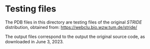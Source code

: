 # Testing files

The PDB files in this directory are testing files of the original $STRIDE$ distribution,
obtained from: https://webclu.bio.wzw.tum.de/stride/

The output files correspond to the output the original source code, as downloaded in June 3, 2023.

